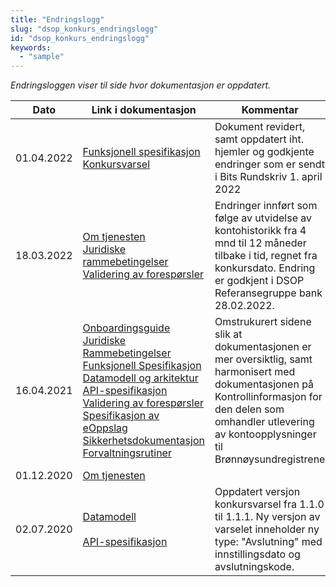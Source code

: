 ```yaml
---
title: "Endringslogg"
slug: "dsop_konkurs_endringslogg"
id: "dsop_konkurs_endringslogg"
keywords:
  - "sample"
---
```


*Endringsloggen viser til side hvor dokumentasjon er oppdatert.*

| Dato            | Link i dokumentasjon| Kommentar |
|-------------| ------------------------|------|
|01.04.2022|[Funksjonell spesifikasjon Konkursvarsel](https://dokumentasjon.dsop.no/dsop_konkurs_funksjonellspesifikasjon.html#endringslogg)|Dokument revidert, samt oppdatert iht. hjemler og godkjente endringer som er sendt i Bits Rundskriv 1. april 2022|
|18.03.2022| [Om tjenesten](https://dokumentasjon.dsop.no/dsop_konkurs_om.html#endringslogg)<br>[Juridiske rammebetingelser](https://dokumentasjon.dsop.no/dsop_konkurs_juridisk.html#endringslogg)<br>[Validering av forespørsler](https://dokumentasjon.dsop.no/dsop_konkurs_validering.html)|Endringer innført som følge av utvidelse av kontohistorikk fra 4 mnd til 12 måneder tilbake i tid, regnet fra konkursdato. Endring er godkjent i DSOP Referansegruppe bank 28.02.2022.|
|16.04.2021| [Onboardingsguide](https://dokumentasjon.dsop.no/dsop_konkurs_onboarding_konkursbehanding.html)<br>[Juridiske Rammebetingelser](https://dokumentasjon.dsop.no/dsop_konkurs_juridisk.html)<br>[Funksjonell Spesifikasjon](https://dokumentasjon.dsop.no/dsop_konkurs_funksjonellspesifikasjon_konkursbehandling.html)<br>[Datamodell og arkitektur](https://dokumentasjon.dsop.no/dsop_konkurs_datamodell_konkursbehandling.html)<br>[API-spesifikasjon](https://dokumentasjon.dsop.no/dsop_konkurs_apispek_konkursbehandling.html)<br>[Validering av forespørsler](https://dokumentasjon.dsop.no/dsop_konkurs_validering.html)<br>[Spesifikasjon av eOppslag](https://dokumentasjon.dsop.no/dsop_konkurs_eOppslag.html)<br>[Sikkerhetsdokumentasjon](https://dokumentasjon.dsop.no/dsop_konkurs_sikkerhet.html)<br>[Forvaltningsrutiner](https://dokumentasjon.dsop.no/dsop_konkurs_forvaltningsrutiner.html)| Omstrukurert sidene slik at dokumentasjonen er mer oversiktlig, samt harmonisert med dokumentasjonen på Kontrollinformasjon for den delen som omhandler utlevering av kontoopplysninger til Brønnøysundregistrene|
|01.12.2020| [Om tjenesten](https://dokumentasjon.dsop.no/dsop_konkurs_om.html)|
|   02.07.2020  | [Datamodell](https://dokumentasjon.dsop.no/assets/Konkursvarsel-API-dokumentasjon.html) <br><br>[API-spesifikasjon](https://bitsnorge.github.io/dsop-konkursvarsel-api/)| Oppdatert versjon konkursvarsel fra 1.1.0 til 1.1.1. Ny versjon av varselet inneholder ny type: "Avslutning"  med innstillingsdato og avslutningskode. 